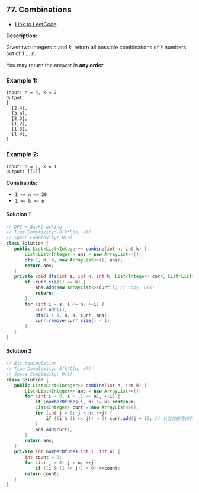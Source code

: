 ## 77. Combinations

- [Link to LeetCode](https://leetcode.com/problems/combinations/)

**Description:**



Given two integers *n* and *k*, return all possible combinations of *k* numbers out of 1 ... *n*.

You may return the answer in **any order**.



<!-- tabs:start -->

### **Example 1:**

```
Input: n = 4, k = 2
Output:
[
  [2,4],
  [3,4],
  [2,3],
  [1,2],
  [1,3],
  [1,4],
]
```

### **Example 2:**

```
Input: n = 1, k = 1
Output: [[1]]
```

<!-- tabs:end -->



**Constraints:**

- `1 <= n <= 20`
- `1 <= k <= n`



<!-- tabs:start -->

#### **Solution 1**



```java
// DFS + Backtracking
// Time Complexity: O(k*C(n, k))
// Space Complexity: O(n)
class Solution {
   public List<List<Integer>> combine(int n, int k) {
       List<List<Integer>> ans = new ArrayList<>();
       dfs(1, n, k, new ArrayList<>(), ans);
       return ans;
   }
   private void dfs(int s, int n, int k, List<Integer> curr, List<List<Integer>> ans) {
       if (curr.size() == k) {
           ans.add(new ArrayList<>(curr)); // Copy, O(k)
           return;
       }
       for (int i = s; i <= n; ++i) {
           curr.add(i);
           dfs(i + 1, n, k, curr, ans);
           curr.remove(curr.size() - 1);
       }
   }
}
```



#### **Solution 2**



```java
// Bit Manipulation
// Time Complexity: O(k*C(n, k))
// Space Complexity: O(1)
class Solution {
   public List<List<Integer>> combine(int n, int k) {
       List<List<Integer>> ans = new ArrayList<>();
       for (int i = 0; i < (1 << n); ++i) {
           if (numberOfOnes(i, n) != k) continue;
           List<Integer> curr = new ArrayList<>();
           for (int j = 0; j < n; ++j) {
               if ((i & (1 << j)) > 0) curr.add(j + 1); // 从低位往高位判断该位是否为1
           }
           ans.add(curr);
       }
       return ans;
   }
   private int numberOfOnes(int i, int n) {
       int count = 0;
       for (int j = 0; j < n; ++j)
           if ((i & (1 << j)) > 0) ++count;
       return count;
   }
}
```



<!-- tabs:end -->



